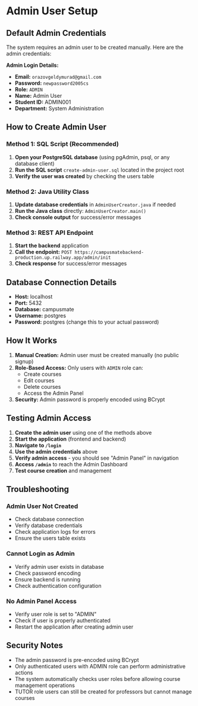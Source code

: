 # Admin User Setup

## Default Admin Credentials

The system requires an admin user to be created manually. Here are the admin credentials:

**Admin Login Details:**
- **Email:** `orazovgeldymurad@gmail.com`
- **Password:** `newpassword2005cs`
- **Role:** `ADMIN`
- **Name:** Admin User
- **Student ID:** ADMIN001
- **Department:** System Administration

## How to Create Admin User

### Method 1: SQL Script (Recommended)

1. **Open your PostgreSQL database** (using pgAdmin, psql, or any database client)
2. **Run the SQL script** `create-admin-user.sql` located in the project root
3. **Verify the user was created** by checking the users table

### Method 2: Java Utility Class

1. **Update database credentials** in `AdminUserCreator.java` if needed
2. **Run the Java class** directly: `AdminUserCreator.main()`
3. **Check console output** for success/error messages

### Method 3: REST API Endpoint

1. **Start the backend** application
2. **Call the endpoint:** `POST https://campusmatebackend-production.up.railway.app/admin/init`
3. **Check response** for success/error messages

## Database Connection Details

- **Host:** localhost
- **Port:** 5432
- **Database:** campusmate
- **Username:** postgres
- **Password:** postgres (change this to your actual password)

## How It Works

1. **Manual Creation:** Admin user must be created manually (no public signup)
2. **Role-Based Access:** Only users with `ADMIN` role can:
   - Create courses
   - Edit courses
   - Delete courses
   - Access the Admin Panel
3. **Security:** Admin password is properly encoded using BCrypt

## Testing Admin Access

1. **Create the admin user** using one of the methods above
2. **Start the application** (frontend and backend)
3. **Navigate to `/login`**
4. **Use the admin credentials** above
5. **Verify admin access** - you should see "Admin Panel" in navigation
6. **Access `/admin`** to reach the Admin Dashboard
7. **Test course creation** and management

## Troubleshooting

### Admin User Not Created
- Check database connection
- Verify database credentials
- Check application logs for errors
- Ensure the users table exists

### Cannot Login as Admin
- Verify admin user exists in database
- Check password encoding
- Ensure backend is running
- Check authentication configuration

### No Admin Panel Access
- Verify user role is set to "ADMIN"
- Check if user is properly authenticated
- Restart the application after creating admin user

## Security Notes

- The admin password is pre-encoded using BCrypt
- Only authenticated users with ADMIN role can perform administrative actions
- The system automatically checks user roles before allowing course management operations
- TUTOR role users can still be created for professors but cannot manage courses
